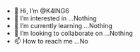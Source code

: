 - 👋 Hi, I’m @K4ING6
- 👀 I’m interested in ...Nothing
- 🌱 I’m currently learning ...Nothing
- 💞️ I’m looking to collaborate on ...Nothing
- 📫 How to reach me ...No

<!---
K4ING6/K4ING6 is a ✨ special ✨ repository because its `README.md` (this file) appears on your GitHub profile.
You can click the Preview link to take a look at your changes.
--->
